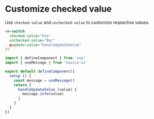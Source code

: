 # Customize checked value

Use `checked-value` and `unchecked-value` to customize respective values.

```html
<n-switch
  checked-value="Foo"
  unchecked-value="Bar"
  @update:value="handleUpdateValue"
/>
```

```js
import { defineComponent } from 'vue'
import { useMessage } from 'novice-ui'

export default defineComponent({
  setup () {
    const message = useMessage()
    return {
      handleUpdateValue (value) {
        message.info(value)
      }
    }
  }
})
```
